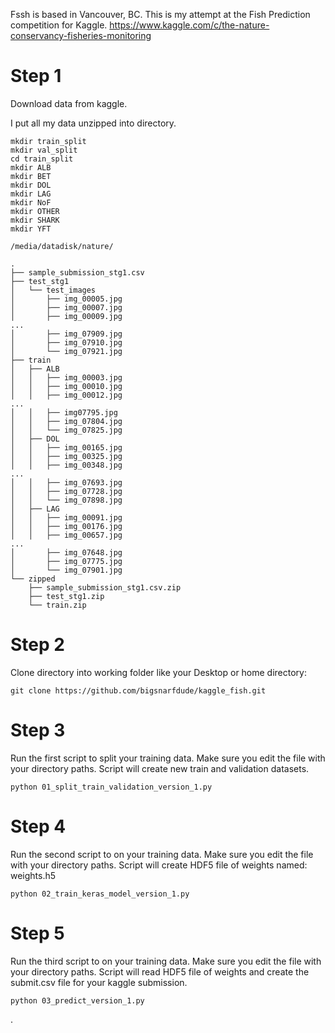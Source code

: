 Fssh is based in Vancouver, BC. This is my attempt at the Fish Prediction competition for Kaggle. https://www.kaggle.com/c/the-nature-conservancy-fisheries-monitoring


# Step 1
Download data from kaggle.

I put all my data unzipped into directory. 

```
mkdir train_split
mkdir val_split
cd train_split
mkdir ALB
mkdir BET
mkdir DOL
mkdir LAG
mkdir NoF
mkdir OTHER
mkdir SHARK
mkdir YFT
```

```
/media/datadisk/nature/

.
├── sample_submission_stg1.csv
├── test_stg1
│   └── test_images
│       ├── img_00005.jpg
│       ├── img_00007.jpg
│       ├── img_00009.jpg
...
│       ├── img_07909.jpg
│       ├── img_07910.jpg
│       └── img_07921.jpg
├── train
│   ├── ALB
│   │   ├── img_00003.jpg
│   │   ├── img_00010.jpg
│   │   ├── img_00012.jpg
...
│   │   ├── img07795.jpg
│   │   ├── img_07804.jpg
│   │   └── img_07825.jpg
│   ├── DOL
│   │   ├── img_00165.jpg
│   │   ├── img_00325.jpg
│   │   ├── img_00348.jpg
...
│   │   ├── img_07693.jpg
│   │   ├── img_07728.jpg
│   │   └── img_07898.jpg
│   ├── LAG
│   │   ├── img_00091.jpg
│   │   ├── img_00176.jpg
│   │   ├── img_00657.jpg
...
│       ├── img_07648.jpg
│       ├── img_07775.jpg
│       └── img_07901.jpg
└── zipped
    ├── sample_submission_stg1.csv.zip
    ├── test_stg1.zip
    └── train.zip
```


# Step 2
Clone directory into working folder like your Desktop or home directory:

```
git clone https://github.com/bigsnarfdude/kaggle_fish.git
```


# Step 3
Run the first script to split your training data. Make sure you edit the file with your directory paths. Script will create new train and validation datasets.

```
python 01_split_train_validation_version_1.py
```


# Step 4
Run the second script to on your training data.  Make sure you edit the file with your directory paths. Script will create HDF5 file of weights named:
weights.h5

```
python 02_train_keras_model_version_1.py
```

# Step 5
Run the third script to on your training data.  Make sure you edit the file with your directory paths. Script will read HDF5 file of weights and create the submit.csv file for your kaggle submission.

```
python 03_predict_version_1.py
```

.
